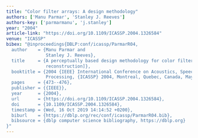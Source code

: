 ```yaml
---
title: "Color filter arrays: A design methodology"
authors: ['Manu Parmar', 'Stanley J. Reeves']
authors-key: ['parmarmanu', 'j.stanley']
year: "2004"
article-link: "https://doi.org/10.1109/ICASSP.2004.1326584"
venue: "ICASSP"
bibex: "@inproceedings{DBLP:conf/icassp/ParmarR04,
  author    = {Manu Parmar and
               Stanley J. Reeves},
  title     = {A perceptually based design methodology for color filter arrays [image
               reconstruction]},
  booktitle = {2004 {IEEE} International Conference on Acoustics, Speech, and Signal
               Processing, {ICASSP} 2004, Montreal, Quebec, Canada, May 17-21, 2004},
  pages     = {473--476},
  publisher = {{IEEE}},
  year      = {2004},
  url       = {https://doi.org/10.1109/ICASSP.2004.1326584},
  doi       = {10.1109/ICASSP.2004.1326584},
  timestamp = {Wed, 16 Oct 2019 14:14:52 +0200},
  biburl    = {https://dblp.org/rec/conf/icassp/ParmarR04.bib},
  bibsource = {dblp computer science bibliography, https://dblp.org}
}"
---
```

